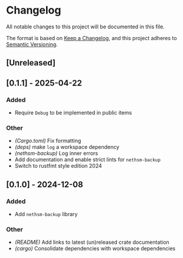 # Changelog

All notable changes to this project will be documented in this file.

The format is based on [Keep a Changelog](https://keepachangelog.com/en/1.0.0/),
and this project adheres to [Semantic Versioning](https://semver.org/spec/v2.0.0.html).

## [Unreleased]

## [0.1.1] - 2025-04-22

### Added

- Require `Debug` to be implemented in public items

### Other

- *(Cargo.toml)* Fix formatting
- *(deps)* make `log` a workspace dependency
- *(nethsm-backup)* Log inner errors
- Add documentation and enable strict lints for `nethsm-backup`
- Switch to rustfmt style edition 2024

## [0.1.0] - 2024-12-08

### Added

- Add `nethsm-backup` library

### Other

- *(README)* Add links to latest (un)released crate documentation
- *(cargo)* Consolidate dependencies with workspace dependencies
